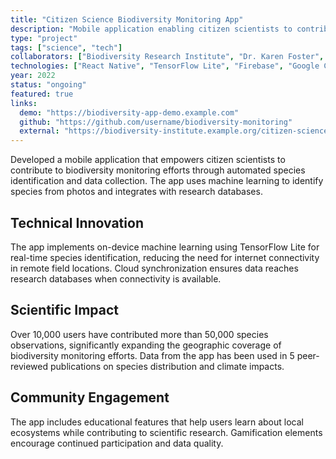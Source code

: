 ```yaml
---
title: "Citizen Science Biodiversity Monitoring App"
description: "Mobile application enabling citizen scientists to contribute to biodiversity research through photo-based species identification"
type: "project"
tags: ["science", "tech"]
collaborators: ["Biodiversity Research Institute", "Dr. Karen Foster", "Mobile Development Team"]
technologies: ["React Native", "TensorFlow Lite", "Firebase", "Google Cloud Vision", "PostgreSQL"]
year: 2022
status: "ongoing"
featured: true
links:
  demo: "https://biodiversity-app-demo.example.com"
  github: "https://github.com/username/biodiversity-monitoring"
  external: "https://biodiversity-institute.example.org/citizen-science"
---
```


Developed a mobile application that empowers citizen scientists to contribute to biodiversity monitoring efforts through automated species identification and data collection. The app uses machine learning to identify species from photos and integrates with research databases.

## Technical Innovation

The app implements on-device machine learning using TensorFlow Lite for real-time species identification, reducing the need for internet connectivity in remote field locations. Cloud synchronization ensures data reaches research databases when connectivity is available.

## Scientific Impact

Over 10,000 users have contributed more than 50,000 species observations, significantly expanding the geographic coverage of biodiversity monitoring efforts. Data from the app has been used in 5 peer-reviewed publications on species distribution and climate impacts.

## Community Engagement

The app includes educational features that help users learn about local ecosystems while contributing to scientific research. Gamification elements encourage continued participation and data quality.